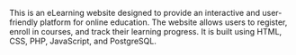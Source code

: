This is an eLearning website designed to provide an interactive and user-friendly platform for online education. The website allows users to register, enroll in courses, and track their learning progress. It is built using HTML, CSS, PHP, JavaScript, and PostgreSQL.
